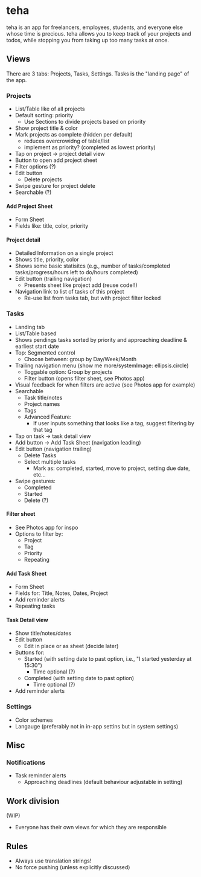 # teha

teha is an app for freelancers, employees, students, and everyone else whose time is precious.
teha allows you to keep track of your projects and todos, while stopping you from taking up too many tasks at once.


## Views
There are 3 tabs: Projects, Tasks, Settings. Tasks is the "landing page" of the app.


### Projects
- List/Table like of all projects
- Default sorting: priority
  - Use Sections to divide projects based on priority
- Show project title & color
- Mark projects as complete (hidden per default)
  - reduces overcrowidng of table/list 
  - implement as priority? (completed as lowest priority)
- Tap on project -> project detail view
- Button to open add project sheet
- Filter options (?)
- Edit button
  - Delete projects
- Swipe gesture for project delete
- Searchable (?)

#### Add Project Sheet
- Form Sheet
- Fields like: title, color, priority

#### Project detail
- Detailed Information on a single project
- Shows title, priority, color
- Shows some basic statisitcs (e.g., number of tasks/completed tasks/progress/hours left to do/hours completed)
- Edit button (trailing navigation)
  - Presents sheet like project add (reuse code!!)   
- Navigation link to list of tasks of this project
  - Re-use list from tasks tab, but with project filter locked

### Tasks
- Landing tab
- List/Table based
- Shows pendings tasks sorted by priority and approaching deadline & earliest start date
- Top: Segmented control
  - Choose between: group by Day/Week/Month
- Trailing navigation menu (show me more/systemImage: ellipsis.circle)
  - Toggable option: Group by projects
  - Filter button (opens filter sheet, see Photos app)
- Visual feedback for when filters are active (see Photos app for example)
- Searchable
  - Task title/notes
  - Project names
  - Tags
  - Advanced Feature:
    - If user inputs something that looks like a tag, suggest filtering by that tag
- Tap on task -> task detail view
- Add button -> Add Task Sheet (navigation leading)
- Edit button (navigation trailing)
  - Delete Tasks
  - Select multiple tasks
    - Mark as: completed, started, move to project, setting due date, etc...
- Swipe gestures:
  - Completed
  - Started
  - Delete (?)

#### Filter sheet
- See Photos app for inspo
- Options to filter by:
  - Project
  - Tag
  - Priority 
  - Repeating
  
#### Add Task Sheet
- Form Sheet
- Fields for: Title, Notes, Dates, Project
- Add reminder alerts
- Repeating tasks
  
#### Task Detail view
- Show title/notes/dates
- Edit button
  - Edit in place or as sheet (decide later) 
- Buttons for:
  - Started (with setting date to past option, i.e., "I started yesterday at 15:30")
    - Time optional (?)
  - Completed (with setting date to past option)
    - Time optional (?)
- Add reminder alerts
    
    
### Settings
- Color schemes
- Langauge (preferably not in in-app settins but in system settings)


## Misc
### Notifications

- Task reminder alerts
  - Approaching deadlines (default behaviour adjustable in setting)

## Work division
(WIP)
- Everyone has their own views for which they are responsible


## Rules
- Always use translation strings!
- No force pushing (unless explicitly discussed)

